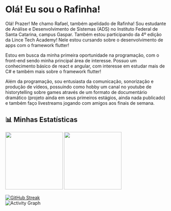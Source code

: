 <h1>Olá! Eu sou o Rafinha!</h1>
Olá! Prazer! Me chamo Rafael, também apelidado de Rafinha! Sou estudante de Análise e Desenvolvimento de Sistemas (ADS) no Instituto Federal de Santa Catarina, campus Gaspar. Também estou participando da 4º edição da Lince Tech Academy! Nele estou cursando sobre o desenvolvimento de apps com o framework flutter!

Estou em busca da minha primeira oportunidade na programação, com o front-end sendo minha principal área de interesse. Possuo um conhecimento básico de react e angular, com interesse em estudar mais de C# e também mais sobre o framework flutter!

Além da programação, sou entusiasta da comunicação, sonorização e produção de vídeos, possuindo como hobby um canal no youtube de historytelling sobre games através de um formato de documentário dramático (projeto ainda em seus primeiros estágios, ainda nada publicado) e também faço livestreams jogando com amigos aos finais de semana.

  ## 📊 Minhas Estatísticas  
<div>
  <img loading="lazy" height="180em" src="https://github-readme-stats.vercel.app/api/top-langs/?username=rafinha-as-br&layout=compact&langs_count=7&theme=transparent"/>
  <img loading="lazy" height="180em" src="https://github-readme-stats.vercel.app/api?username=rafinha-as-br&show_icons=true&theme=transparent&include_all_commits=true&count_private=true"/>

</div>

[![GitHub Streak](https://streak-stats.demolab.com?user=rafinha-as-br&theme=dark)](https://git.io/streak-stats)  
![Activity Graph](https://github-readme-activity-graph.vercel.app/graph?username=rafinha-as-br&theme=react-dark)
